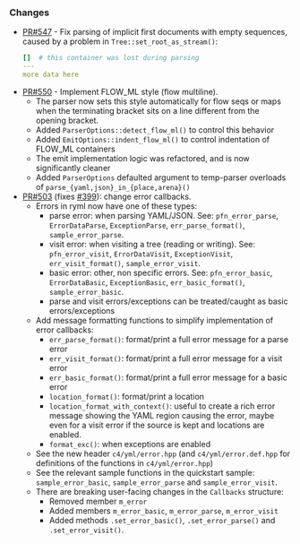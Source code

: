 ### Changes

- [PR#547](https://github.com/biojppm/rapidyaml/pull/547) - Fix parsing of implicit first documents with empty sequences, caused by a problem in `Tree::set_root_as_stream()`:
  ```yaml
  []  # this container was lost during parsing
  ---
  more data here
  ```
- [PR#550](https://github.com/biojppm/rapidyaml/pull/550) - Implement FLOW_ML style (flow multiline).
  - The parser now sets this style automatically for flow seqs or maps when the terminating bracket sits on a line different from the opening bracket.
  - Added `ParserOptions::detect_flow_ml()` to control this behavior
  - Added `EmitOptions::indent_flow_ml()` to control indentation of FLOW_ML containers
  - The emit implementation logic was refactored, and is now significantly cleaner
  - Added `ParserOptions` defaulted argument to temp-parser overloads of `parse_{yaml,json}_in_{place,arena}()`
- [PR#503](https://github.com/biojppm/rapidyaml/pull/503) (fixes [#399](https://github.com/biojppm/rapidyaml/issues/399)): change error callbacks.
  - Errors in ryml now have one of these types:
    - parse error: when parsing YAML/JSON. See: `pfn_error_parse`,  `ErrorDataParse`, `ExceptionParse`, `err_parse_format()`, `sample_error_parse`.
    - visit error: when visiting a tree (reading or writing). See: `pfn_error_visit`,  `ErrorDataVisit`, `ExceptionVisit`, `err_visit_format()`, `sample_error_visit`.
    - basic error: other, non specific errors. See: `pfn_error_basic`,  `ErrorDataBasic`, `ExceptionBasic`, `err_basic_format()`, `sample_error_basic`.
    - parse and visit errors/exceptions can be treated/caught as basic errors/exceptions
  - Add message formatting functions to simplify implementation of error callbacks:
    - `err_parse_format()`: format/print a full error message for a parse error
    - `err_visit_format()`: format/print a full error message for a visit error
    - `err_basic_format()`: format/print a full error message for a basic error
    - `location_format()`: format/print a location
    - `location_format_with_context()`: useful to create a rich error message showing the YAML region causing the error, maybe even for a visit error if the source is kept and locations are enabled.
    - `format_exc()`: when exceptions are enabled
  - See the new header `c4/yml/error.hpp` (and `c4/yml/error.def.hpp` for definitions of the functions in `c4/yml/error.hpp`)
  - See the relevant sample functions in the quickstart sample: `sample_error_basic`, `sample_error_parse` and `sample_error_visit`.
  - There are breaking user-facing changes in the `Callbacks` structure:
    - Removed member `m_error `
    - Added members `m_error_basic`, `m_error_parse`, `m_error_visit`
    - Added methods `.set_error_basic()`, `.set_error_parse()` and `.set_error_visit()`.

